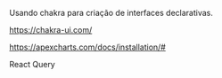 Usando chakra para criação de interfaces declarativas.

https://chakra-ui.com/

https://apexcharts.com/docs/installation/#

React Query 
